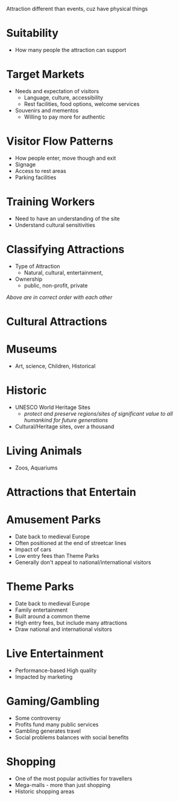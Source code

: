 Attraction different than events, cuz have physical things


# Suitability
- How many people the attraction can support

# Target Markets
- Needs and expectation of visitors
	- Language, culture, accessibility
	- Rest facilities, food options, welcome services
- Souvenirs and mementos
	- Willing to pay more for authentic

# Visitor Flow Patterns
- How people enter, move though and exit
- Signage
- Access to rest areas
- Parking facilities

# Training Workers
- Need to have an understanding of the site
- Understand cultural sensitivities

# Classifying Attractions
- Type of Attraction
	- Natural, cultural, entertainment, 
- Ownership
	- public, non-profit, private

*Above are in correct order with each other*


# Cultural Attractions
# Museums
- Art, science, Children, Historical

# Historic
- UNESCO World Heritage Sites
	- *protect and preserve regions/sites of significant value to all humankind for future generations*
- Cultural/Heritage sites, over a thousand

# Living Animals
- Zoos, Aquariums

# Attractions that Entertain

# Amusement Parks
- Date back to medieval Europe
- Often positioned at the end of streetcar lines
- Impact of cars
- Low entry fees than Theme Parks
- Generally don't appeal to national/international visitors

# Theme Parks
- Date back to medieval Europe 
- Family entertainment
- Built around a common theme
- High entry fees, but include many attractions
- Draw national and international visitors

# Live Entertainment
- Performance-based High quality
- Impacted by marketing

# Gaming/Gambling
- Some controversy
- Profits fund many public services
- Gambling generates travel
- Social problems balances with social benefits

# Shopping
- One of the most popular activities for travellers
- Mega-malls - more than just shopping
- Historic shopping areas

